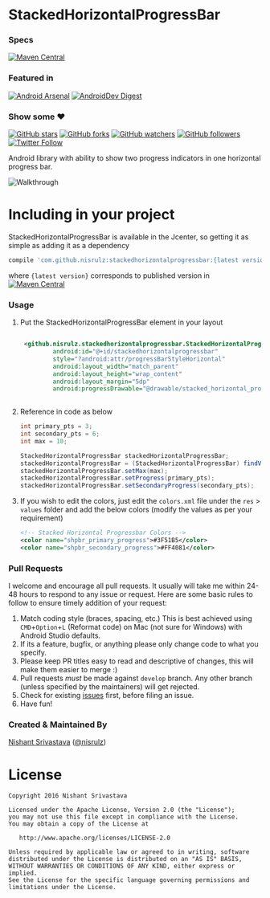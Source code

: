 # StackedHorizontalProgressBar    


### Specs
[![Maven Central](https://img.shields.io/maven-central/v/com.github.nisrulz/stackedhorizontalprogressbar.svg?label=Maven%20Central)](https://search.maven.org/search?q=g:%22com.github.nisrulz%22%20AND%20a:%22stackedhorizontalprogressbar%22)

### Featured in
[![Android Arsenal](https://img.shields.io/badge/Android%20Arsenal-StackedHorizontalProgressBar-green.svg?style=true)](https://android-arsenal.com/details/1/3554) [![AndroidDev Digest](https://img.shields.io/badge/AndroidDev%20Digest-%23101-blue.svg)](https://www.androiddevdigest.com/digest-101/)

### Show some :heart:
[![GitHub stars](https://img.shields.io/github/stars/nisrulz/stackedhorizontalprogressbar.svg?style=social&label=Star)](https://github.com/nisrulz/stackedhorizontalprogressbar) [![GitHub forks](https://img.shields.io/github/forks/nisrulz/stackedhorizontalprogressbar.svg?style=social&label=Fork)](https://github.com/nisrulz/stackedhorizontalprogressbar/fork) [![GitHub watchers](https://img.shields.io/github/watchers/nisrulz/stackedhorizontalprogressbar.svg?style=social&label=Watch)](https://github.com/nisrulz/stackedhorizontalprogressbar) [![GitHub followers](https://img.shields.io/github/followers/nisrulz.svg?style=social&label=Follow)](https://github.com/nisrulz)  
[![Twitter Follow](https://img.shields.io/twitter/follow/nisrulz.svg?style=social)](https://twitter.com/nisrulz) 


Android library with ability to show two progress indicators in one horizontal progress bar.

![Walkthrough](img/walkthrough-cropped.gif)

# Including in your project
StackedHorizontalProgressBar is available in the Jcenter, so getting it as simple as adding it as a dependency
```gradle
compile 'com.github.nisrulz:stackedhorizontalprogressbar:{latest version}'
```
where `{latest version}` corresponds to published version in [![Maven Central](https://img.shields.io/maven-central/v/com.github.nisrulz/stackedhorizontalprogressbar.svg?label=Maven%20Central)](https://search.maven.org/search?q=g:%22com.github.nisrulz%22%20AND%20a:%22stackedhorizontalprogressbar%22)

### Usage

1. Put the StackedHorizontalProgressBar element in your layout 
    ```xml
    
     <github.nisrulz.stackedhorizontalprogressbar.StackedHorizontalProgressBar
             android:id="@+id/stackedhorizontalprogressbar"
             style="?android:attr/progressBarStyleHorizontal"
             android:layout_width="match_parent"
             android:layout_height="wrap_content"
             android:layout_margin="5dp"
             android:progressDrawable="@drawable/stacked_horizontal_progress"/>
            
     ```
2. Reference in code as below
    ```java
    int primary_pts = 3;
    int secondary_pts = 6;
    int max = 10;

    StackedHorizontalProgressBar stackedHorizontalProgressBar;
    stackedHorizontalProgressBar = (StackedHorizontalProgressBar) findViewById(R.id.stackedhorizontalprogressbar);
    stackedHorizontalProgressBar.setMax(max);
    stackedHorizontalProgressBar.setProgress(primary_pts);
    stackedHorizontalProgressBar.setSecondaryProgress(secondary_pts);
    
    ```

3. If you wish to edit the colors, just edit the `colors.xml` file under the `res` > `values` 
folder and add the below colors (modify the values as per your requirement)

    ```xml
    <!-- Stacked Horizontal Progressbar Colors -->
    <color name="shpbr_primary_progress">#3F51B5</color>
    <color name="shpbr_secondary_progress">#FF4081</color>
    ```

### Pull Requests
I welcome and encourage all pull requests. It usually will take me within 24-48 hours to respond to any issue or request. Here are some basic rules to follow to ensure timely addition of your request:
  1. Match coding style (braces, spacing, etc.) This is best achieved using `CMD`+`Option`+`L` (Reformat code) on Mac (not sure for Windows) with Android Studio defaults.
  2. If its a feature, bugfix, or anything please only change code to what you specify.
  3. Please keep PR titles easy to read and descriptive of changes, this will make them easier to merge :)
  4. Pull requests _must_ be made against `develop` branch. Any other branch (unless specified by the maintainers) will get rejected.
  5. Check for existing [issues](https://github.com/nisrulz/stackedhorizontalprogressbar/issues) first, before filing an issue.  
  6. Have fun!

### Created & Maintained By
[Nishant Srivastava](https://github.com/nisrulz) ([@nisrulz](https://www.twitter.com/nisrulz))


License
=======

    Copyright 2016 Nishant Srivastava

    Licensed under the Apache License, Version 2.0 (the "License");
    you may not use this file except in compliance with the License.
    You may obtain a copy of the License at

       http://www.apache.org/licenses/LICENSE-2.0

    Unless required by applicable law or agreed to in writing, software
    distributed under the License is distributed on an "AS IS" BASIS,
    WITHOUT WARRANTIES OR CONDITIONS OF ANY KIND, either express or implied.
    See the License for the specific language governing permissions and
    limitations under the License.
